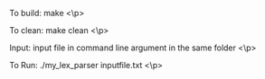 <p>To build: 
	make
<\p>
<p>
To clean:
	make clean
<\p>
<p>
Input:
	 input file in command line argument in the same folder
<\p>
<p>
To Run: 
	./my_lex_parser inputfile.txt
<\p>
